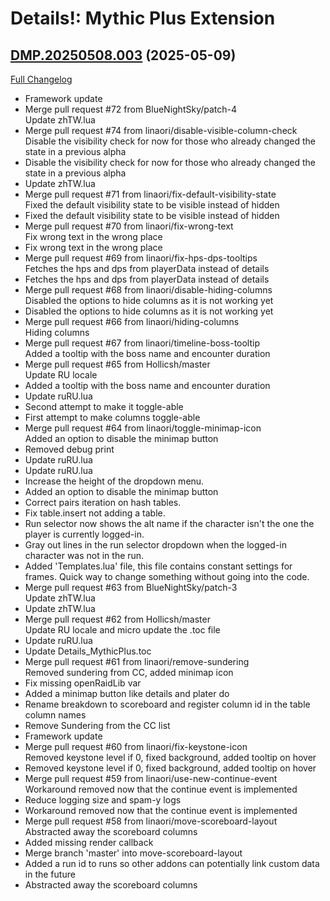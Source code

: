 # Details!: Mythic Plus Extension

## [DMP.20250508.003](https://github.com/Tercioo/Details--Damage-Meter-Mythic-Plus-Extension/tree/DMP.20250508.003) (2025-05-09)
[Full Changelog](https://github.com/Tercioo/Details--Damage-Meter-Mythic-Plus-Extension/compare/DMP.20250422.002...DMP.20250508.003) 

- Framework update  
- Merge pull request #72 from BlueNightSky/patch-4  
    Update zhTW.lua  
- Merge pull request #74 from linaori/disable-visible-column-check  
    Disable the visibility check for now for those who already changed the state in a previous alpha  
- Disable the visibility check for now for those who already changed the state in a previous alpha  
- Update zhTW.lua  
- Merge pull request #71 from linaori/fix-default-visibility-state  
    Fixed the default visibility state to be visible instead of hidden  
- Fixed the default visibility state to be visible instead of hidden  
- Merge pull request #70 from linaori/fix-wrong-text  
    Fix wrong text in the wrong place  
- Fix wrong text in the wrong place  
- Merge pull request #69 from linaori/fix-hps-dps-tooltips  
    Fetches the hps and dps from playerData instead of details  
- Fetches the hps and dps from playerData instead of details  
- Merge pull request #68 from linaori/disable-hiding-columns  
    Disabled the options to hide columns as it is not working yet  
- Disabled the options to hide columns as it is not working yet  
- Merge pull request #66 from linaori/hiding-columns  
    Hiding columns  
- Merge pull request #67 from linaori/timeline-boss-tooltip  
    Added a tooltip with the boss name and encounter duration  
- Merge pull request #65 from Hollicsh/master  
    Update RU locale  
- Added a tooltip with the boss name and encounter duration  
- Update ruRU.lua  
- Second attempt to make it toggle-able  
- First attempt to make columns toggle-able  
- Merge pull request #64 from linaori/toggle-minimap-icon  
    Added an option to disable the minimap button  
- Removed debug print  
- Update ruRU.lua  
- Update ruRU.lua  
- Increase the height of the dropdown menu.  
- Added an option to disable the minimap button  
- Correct pairs iteration on hash tables.  
- Fix table.insert not adding a table.  
- Run selector now shows the alt name if the character isn't the one the player is currently logged-in.  
- Gray out lines in the run selector dropdown when the logged-in character was not in the run.  
- Added 'Templates.lua' file, this file contains constant settings for frames. Quick way to change something without going into the code.  
- Merge pull request #63 from BlueNightSky/patch-3  
    Update zhTW.lua  
- Update zhTW.lua  
- Merge pull request #62 from Hollicsh/master  
    Update RU locale and micro update the .toc file  
- Update ruRU.lua  
- Update Details\_MythicPlus.toc  
- Merge pull request #61 from linaori/remove-sundering  
    Removed sundering from CC, added minimap icon  
- Fix missing openRaidLib var  
- Added a minimap button like details and plater do  
- Rename breakdown to scoreboard and register column id in the table column names  
- Remove Sundering from the CC list  
- Framework update  
- Merge pull request #60 from linaori/fix-keystone-icon  
    Removed keystone level if 0, fixed background, added tooltip on hover  
- Removed keystone level if 0, fixed background, added tooltip on hover  
- Merge pull request #59 from linaori/use-new-continue-event  
    Workaround removed now that the continue event is implemented  
- Reduce logging size and spam-y logs  
- Workaround removed now that the continue event is implemented  
- Merge pull request #58 from linaori/move-scoreboard-layout  
    Abstracted away the scoreboard columns  
- Added missing render callback  
- Merge branch 'master' into move-scoreboard-layout  
- Added a run id to runs so other addons can potentially link custom data in the future  
- Abstracted away the scoreboard columns  
